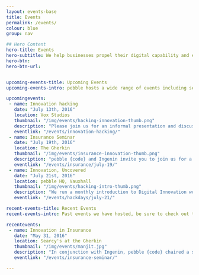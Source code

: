 ```yaml
---
layout: events-base
title: Events
permalink: /events/
colour: blue
group: nav

## Hero Content
hero-title: Events
hero-subtitle: We help businesses propel their digital capability and enable innovation.
hero-btn:
hero-btn-url:


upcoming-events-title: Upcoming Events
upcoming-events-intro: pebble hosts a wide range of events including seminars and lightning talks. Get involved.

upcomingevents:
 - name: Innovation hacking
   date: "July 13th, 2016"
   location: Vox Studios
   thumbnail: "/img/events/hacking-innovation-thumb.png"
   description: "Please join us for an informal presentation and discussion at Vox Studios to discuss how hacking can empower your team and drive innovation and growth."
   eventlink: "/events/innovation-hacking/"
 - name: Insurance Seminar
   date: "July 19th, 2016"
   location: The Gherkin
   thumbnail: "/img/events/insurance-innovation-thumb.png"
   description: "pebble {code} and Ingenin invite you to join us for a breakfast seminar at Searcys in the Gherkin to discuss the future of technology and innovation in insurance."
   eventlink: "/events/insurance/july-19/"
 - name: Innovation, Uncovered
   date: "July 21st, 2016"
   location: pebble HQ, Vauxhall
   thumbnail: "/img/events/hacking-intro-thumb.png"
   description: "We run a monthly introduction to Digital Innovation workshop at pebble HQ. This is a practical workshop on techniques that can make your organisation more innovative.<br>The next event will be held on <a href='/events/hackdays/july-21/'>July 21st</a> but if you miss out, our next events are on <a href='/events/hackdays/august-25/'>August 25th</a> and <a href='/events/hackdays/september-22/'>September 22nd</a>"
   eventlink: "/events/hackdays/july-21/"

recent-events-title: Recent Events
recent-events-intro: Past events we have hosted, be sure to check out the event page for videos and more.

recentevents:
 - name: Innovation in Insurance
   date: "May 31, 2016"
   location: Searcy's at the Gherkin
   thumbnail: "/img/events/manjit.jpg"
   description: "In conjunction with Ingenin, pebble {code} chaired a seminar on Innovation in the Insurance sector. Innovation Expert; Manjit Rana talked us through the ways the digital revolution is impacting on Insurance."
   eventlink: "/events/insurance-seminar/"

---
```


